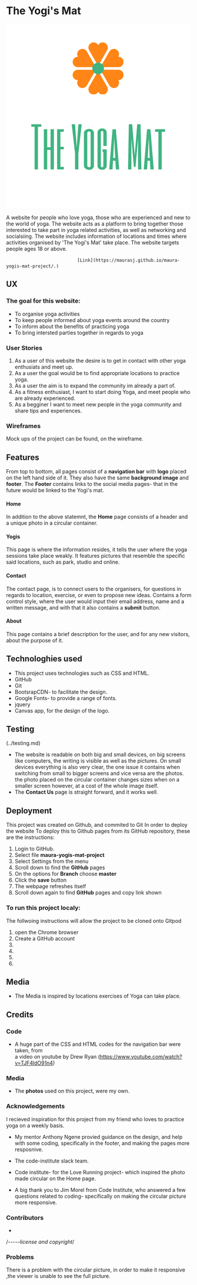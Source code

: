 # The Yogi's Mat
<img src="assets/images/yogalogo2.png" alt="">




A website for people who love yoga, those who are experienced and new to the world of yoga.
The website acts as a platform to bring together those interested to take part in yoga related activities, as well as networking and socialsiing.
The website includes information of locations and times where activities organised by 'The Yogi's Mat' take place.
The website targets people ages 18 or above.
                               
                               [Link](https://maurasj.github.io/maura-yogis-mat-project/.)

## UX

### The goal for this website:
* To organise yoga activities 
* To keep people informed about yoga events around the country
* To inform about the benefits of practicing yoga
* To bring intersted parties together in regards to yoga


### User Stories
1. As a user of this website the desire is to get in contact with other yoga enthusiats and meet up.
2. As a user the goal would be to find appropriate locations to practice yoga.
3. As a user the aim is to expand the community im already a part of.
4. As a fitness enthusiast, I want to start doing Yoga, and meet people who are already experienced.
5. As a begginer I want to meet new people in the yoga community and share tips and experiences.

### Wireframes
Mock ups of the project can be found, on the wireframe.
<img src="assets/images/wireframes1.png" alt="">



## Features
From top to bottom, all pages consist of a **navigation bar** with **logo** placed on the left hand side of it. They also have
the same **background image** and **footer**. The **Footer** contains links to the social media pages- that in the future would be 
linked to the Yogi's mat.

#### Home
In addition to the above statemnt, the **Home** page consists of a header and a unique photo in a circular container.
#### Yogis
This page is where the information resides, it tells the user where the yoga sessions take place weakly.
It features pictures that resemble the specific said locations, such as park, studio and online.
#### Contact
The contact page, is to connect users to the organisers, for questions in regards to location, exercise, or even to
propose new ideas. 
Contains a form control style, where the user would input their email address, name and a written message,
and with that it also contains a **submit** button.
#### About
This page contains a brief description for the user, and for any new visitors, about the purpose of it.

## Technologhies used
* This project uses technologies such as CSS and HTML.
* GitHub
* Git
* BootsrapCDN- to facilitate the design.
* Google Fonts- to provide a range of fonts.
* jquery
* Canvas app, for the design of the logo.

## Testing
(../testing.md)
* The website is readable on both big and small devices, on big screens like computers, the writing is visible as well as the pictures.
On small devices everything is also very clear, the one issue it contains when switching from small to bigger screens and vice versa
are the photos. the photo placed on the circular container changes sizes when on a smaller screen however, at a cost of the whole image itself.
* The **Contact Us** page is straight forward, and it works well.

## Deployment
This project was created on Github, and commited to Git
In order to deploy the website
To deploy this to Github pages from its GitHub repository, these are the instructions:
1. Login to GitHub.
2. Select file **maura-yogis-mat-project**
3. Select Settings from the menu
4. Scroll down to find the **GitHub** pages
5. On the options for **Branch** choose **master**
6. Click the **save** button 
7. The webpage refreshes itself
8. Scroll down again to find **GitHub** pages and copy link shown

### To run this project localy:
The follwoing instructions will allow the project to be cloned onto Gitpod
1. open the Chrome browser
2. Create a GitHub account
3.
4.
5. 
6. 

## Media
* The Media is inspired by locations exercises of Yoga can take place.

## Credits 

### Code
* A huge part of the CSS and HTML codes for the navigation bar were taken, from  
a video on youtube by Drew Ryan (https://www.youtube.com/watch?v=TJF4ldO91n4)

### Media 
* The **photos** used on this project, were my own.

### Acknowledgements
I recieved inspiration for this project from my friend who loves to practice yoga on a weekly basis.
* My mentor Anthony Ngene provied guidance on the design, and help with some coding, specifically in the footer,
and making the pages more resposnive.
* The code-institute slack team.

* Code institute- for the Love Running project- which inspired the photo made circular on the Home page. 
* A big thank you to Jim Morel from Code Institute, who answered a few questions related to coding- 
specifically on making the circular picture more responsive.

### Contributors
*

/*-----license and copyright*/

### Problems
There is a problem with the circular picture, in order to make it responsive ,the viewer is unable to see the full picture.

